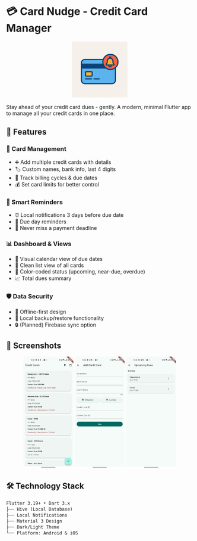 # 💳 Card Nudge - Credit Card Manager

<div align="center">
  <img src="https://github.com/ASHWINI-GUPTA/Card-Nudge/blob/main/assets/icons/icon.png" alt="Card Nudge App Icon" height="150">
</div>

Stay ahead of your credit card dues - gently. A modern, minimal Flutter app to manage all your credit cards in one place.

## 🌟 Features

### 🏦 Card Management
- ➕ Add multiple credit cards with details
- 🏷️ Custom names, bank info, last 4 digits
- 📅 Track billing cycles & due dates
- 💰 Set card limits for better control

### 🔔 Smart Reminders
- ⏰ Local notifications 3 days before due date
- 🔔 Due day reminders
- 🎯 Never miss a payment deadline

### 📊 Dashboard & Views
- 📆 Visual calendar view of due dates
- 📝 Clean list view of all cards
- 🚨 Color-coded status (upcoming, near-due, overdue)
- 📈 Total dues summary

### 🛡️ Data Security
- 📱 Offline-first design
- 🔄 Local backup/restore functionality
- 🔒 (Planned) Firebase sync option

## 🎨 Screenshots
<div align="center">
  <img src="https://github.com/ASHWINI-GUPTA/Card-Nudge/blob/main/screenshots/list_and.jpeg" alt="List Card" height="300">
  <img src="https://github.com/ASHWINI-GUPTA/Card-Nudge/blob/main/screenshots/add_and.jpeg" alt="Add Card" height="300">
  <img src="https://github.com/ASHWINI-GUPTA/Card-Nudge/blob/main/screenshots/due_and.jpeg" alt="Due Screen" height="300">
</div>

## 🛠️ Technology Stack

```plaintext
Flutter 3.19+ • Dart 3.x
├── Hive (Local Database)
├── Local Notifications
├── Material 3 Design
├── Dark/Light Theme
└── Platform: Android & iOS
